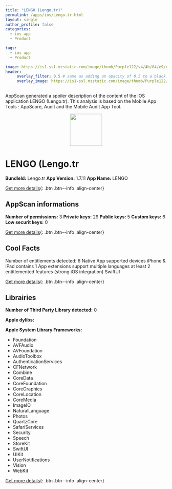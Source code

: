 ```yaml
---
title: "LENGO (Lengo.tr)"
permalink: /apps/ios/Lengo.tr.html
layout: single
author_profile: false
categories: 
  - ios app 
  - Product 

tags: 
  - ios app 
  - Product 

image: https://is1-ssl.mzstatic.com/image/thumb/Purple122/v4/4b/84/e9/4b84e91f-a138-72c1-f8a5-dd9b6b536d3b/AppIcon_tr-0-1x_U007emarketing-0-7-0-85-220.png/512x512bb.jpg
header: 
     overlay_filter: 0.5 # same as adding an opacity of 0.5 to a black background
     overlay_image: https://is1-ssl.mzstatic.com/image/thumb/Purple122/v4/4b/84/e9/4b84e91f-a138-72c1-f8a5-dd9b6b536d3b/AppIcon_tr-0-1x_U007emarketing-0-7-0-85-220.png/512x512bb.jpg
---
```

AppScan generated a spoiler description of the content of the iOS application LENGO (Lengo.tr). This analysis is based on the Mobile App Tools : AppScore, Audit and the Mobile Audit App Tool.

  
  
<div style="text-align: center;"><img src="https://is1-ssl.mzstatic.com/image/thumb/Purple122/v4/4b/84/e9/4b84e91f-a138-72c1-f8a5-dd9b6b536d3b/AppIcon_tr-0-1x_U007emarketing-0-7-0-85-220.png/512x512bb.jpg" width="100" height="100"></div>  
  
# LENGO (Lengo.tr

**BundleId:** Lengo.tr
**App Version:** 1.7.11
**App Name:** LENGO


[Get more details](/pricing.html){: .btn .btn--info .align-center}  
  
## AppScan informations 

**Number of permissions:** 3
**Private keys:** 29
**Public keys:** 5
**Custom keys:** 6
**Low securit keys:** 0
  
[Get more details](/pricing.html){: .btn .btn--info .align-center}

## Cool Facts

Number of entitlements detected: 6
Native App
supported devices iPhone & iPad
contains 1 App extensions
support multiple languages
at least 2 entitlemented features (strong iOS integration)
SwiftUI
  
[Get more details](/pricing.html){: .btn .btn--info .align-center}

## Librairies 
**Number of Third Party Library detected:** 0

**Apple dylibs:**


**Apple System Library Frameworks:**
- Foundation
- AVFAudio
- AVFoundation
- AudioToolbox
- AuthenticationServices
- CFNetwork
- Combine
- CoreData
- CoreFoundation
- CoreGraphics
- CoreLocation
- CoreMedia
- ImageIO
- NaturalLanguage
- Photos
- QuartzCore
- SafariServices
- Security
- Speech
- StoreKit
- SwiftUI
- UIKit
- UserNotifications
- Vision
- WebKit


  
[Get more details](/pricing.html){: .btn .btn--info .align-center}

